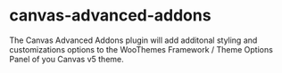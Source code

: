 canvas-advanced-addons
======================

The Canvas Advanced Addons plugin will add additonal styling and customizations options to the WooThemes Framework / Theme Options Panel of you Canvas v5 theme.